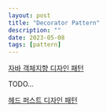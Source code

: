 ```yaml
---
layout: post
title: "Decorator Pattern"
description: ""
date: 2023-05-08
tags: [pattern]
---
```


<a href="http://www.yes24.com/Product/Goods/12501269">자바 객체지향 디자인 패턴</a>

TODO...

<a href="http://www.yes24.com/Product/Goods/108192370">헤드 퍼스트 디자인 패턴</a>

